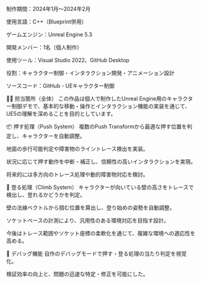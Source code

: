 制作期間：2024年1月～2024年2月

使用言語：C++（Blueprint併用）

ゲームエンジン：Unreal Engine 5.3

開発メンバー：1名（個人制作）

使用ツール：Visual Studio 2022、GitHub Desktop

役割：キャラクター制御・インタラクション開発・アニメーション設計

ソースコード：GitHub - UEキャラクター制御

🧑‍💻 担当箇所（全体）
この作品は個人で制作したUnreal Engine用のキャラクター制御デモで、基本的な移動・操作とインタラクション機能の実装を通じて、UE5の理解を深めることを目的としています。

📦 押す処理（Push System）
複数のPush Transformから最適な押す位置を判定し、キャラクターを自動調整。

地面の歩行可能判定や障害物のライントレース検出を実装。

状況に応じて押す動作を中断・補正し、信頼性の高いインタラクションを実現。

将来的には多方向のトレース処理や動的障害物対応を検討。

🧗 登る処理（Climb System）
キャラクターが向いている壁の高さをトレースで検出し、登れるかどうかを判定。

壁の法線ベクトルから掴む位置を算出し、登り始めの姿勢を自動調整。

ソケットベースの計測により、汎用性のある環境対応を目指す設計。

今後はトレース範囲やソケット座標の柔軟化を通じて、複雑な環境への適応性を高める。

🧪 デバッグ機能
自作のデバッグモードで押す・登る処理の当たり判定を視覚化。

検証効率の向上と、問題の迅速な特定・修正を可能にした。
